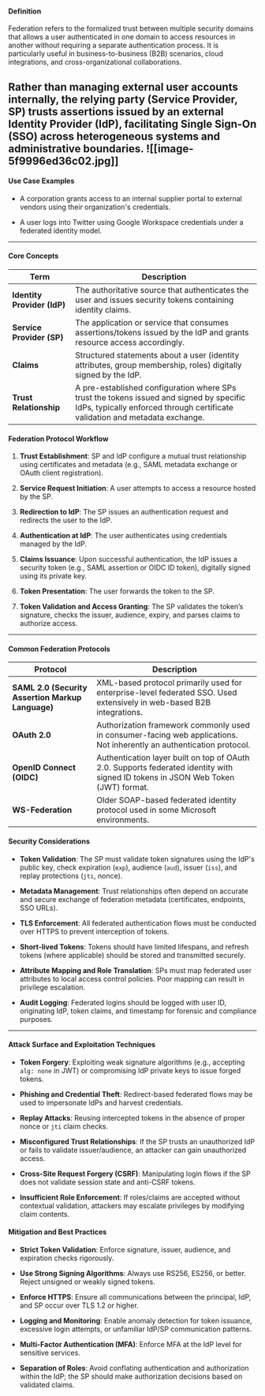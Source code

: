 #### Definition

Federation refers to the formalized trust between multiple security domains that allows a user authenticated in one domain to access resources in another without requiring a separate authentication process. It is particularly useful in business-to-business (B2B) scenarios, cloud integrations, and cross-organizational collaborations.

Rather than managing external user accounts internally, the relying party (Service Provider, SP) trusts assertions issued by an external Identity Provider (IdP), facilitating Single Sign-On (SSO) across heterogeneous systems and administrative boundaries.
![[image-5f9996ed36c02.jpg]]
---

#### Use Case Examples

- A corporation grants access to an internal supplier portal to external vendors using their organization's credentials.
    
- A user logs into Twitter using Google Workspace credentials under a federated identity model.
    

---

#### Core Concepts

|Term|Description|
|---|---|
|**Identity Provider (IdP)**|The authoritative source that authenticates the user and issues security tokens containing identity claims.|
|**Service Provider (SP)**|The application or service that consumes assertions/tokens issued by the IdP and grants resource access accordingly.|
|**Claims**|Structured statements about a user (identity attributes, group membership, roles) digitally signed by the IdP.|
|**Trust Relationship**|A pre-established configuration where SPs trust the tokens issued and signed by specific IdPs, typically enforced through certificate validation and metadata exchange.|
#### Federation Protocol Workflow

1. **Trust Establishment**: SP and IdP configure a mutual trust relationship using certificates and metadata (e.g., SAML metadata exchange or OAuth client registration).
    
2. **Service Request Initiation**: A user attempts to access a resource hosted by the SP.
    
3. **Redirection to IdP**: The SP issues an authentication request and redirects the user to the IdP.
    
4. **Authentication at IdP**: The user authenticates using credentials managed by the IdP.
    
5. **Claims Issuance**: Upon successful authentication, the IdP issues a security token (e.g., SAML assertion or OIDC ID token), digitally signed using its private key.
    
6. **Token Presentation**: The user forwards the token to the SP.
    
7. **Token Validation and Access Granting**: The SP validates the token’s signature, checks the issuer, audience, expiry, and parses claims to authorize access.
    

---

#### Common Federation Protocols

|Protocol|Description|
|---|---|
|**SAML 2.0 (Security Assertion Markup Language)**|XML-based protocol primarily used for enterprise-level federated SSO. Used extensively in web-based B2B integrations.|
|**OAuth 2.0**|Authorization framework commonly used in consumer-facing web applications. Not inherently an authentication protocol.|
|**OpenID Connect (OIDC)**|Authentication layer built on top of OAuth 2.0. Supports federated identity with signed ID tokens in JSON Web Token (JWT) format.|
|**WS-Federation**|Older SOAP-based federated identity protocol used in some Microsoft environments.|
#### Security Considerations

- **Token Validation**: The SP must validate token signatures using the IdP's public key, check expiration (`exp`), audience (`aud`), issuer (`iss`), and replay protections (`jti`, nonce).
    
- **Metadata Management**: Trust relationships often depend on accurate and secure exchange of federation metadata (certificates, endpoints, SSO URLs).
    
- **TLS Enforcement**: All federated authentication flows must be conducted over HTTPS to prevent interception of tokens.
    
- **Short-lived Tokens**: Tokens should have limited lifespans, and refresh tokens (where applicable) should be stored and transmitted securely.
    
- **Attribute Mapping and Role Translation**: SPs must map federated user attributes to local access control policies. Poor mapping can result in privilege escalation.
    
- **Audit Logging**: Federated logins should be logged with user ID, originating IdP, token claims, and timestamp for forensic and compliance purposes.
    

---

#### Attack Surface and Exploitation Techniques

- **Token Forgery**: Exploiting weak signature algorithms (e.g., accepting `alg: none` in JWT) or compromising IdP private keys to issue forged tokens.
    
- **Phishing and Credential Theft**: Redirect-based federated flows may be used to impersonate IdPs and harvest credentials.
    
- **Replay Attacks**: Reusing intercepted tokens in the absence of proper nonce or `jti` claim checks.
    
- **Misconfigured Trust Relationships**: If the SP trusts an unauthorized IdP or fails to validate issuer/audience, an attacker can gain unauthorized access.
    
- **Cross-Site Request Forgery (CSRF)**: Manipulating login flows if the SP does not validate session state and anti-CSRF tokens.
    
- **Insufficient Role Enforcement**: If roles/claims are accepted without contextual validation, attackers may escalate privileges by modifying claim contents.
#### Mitigation and Best Practices

- **Strict Token Validation**: Enforce signature, issuer, audience, and expiration checks rigorously.
    
- **Use Strong Signing Algorithms**: Always use RS256, ES256, or better. Reject unsigned or weakly signed tokens.
    
- **Enforce HTTPS**: Ensure all communications between the principal, IdP, and SP occur over TLS 1.2 or higher.
    
- **Logging and Monitoring**: Enable anomaly detection for token issuance, excessive login attempts, or unfamiliar IdP/SP communication patterns.
    
- **Multi-Factor Authentication (MFA)**: Enforce MFA at the IdP level for sensitive services.
    
- **Separation of Roles**: Avoid conflating authentication and authorization within the IdP; the SP should make authorization decisions based on validated claims.